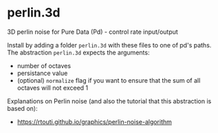 # perlin.3d
3D perlin noise for Pure Data (Pd) - control rate input/output

Install by adding a folder `perlin.3d` with these files to one of pd's paths.
The abstraction `perlin.3d` expects the arguments:
* number of octaves
* persistance value
* (optional) `normalize` flag if you want to ensure that the sum of all octaves will not exceed 1

Explanations on Perlin noise (and also the tutorial that this abstraction is based on):
* https://rtouti.github.io/graphics/perlin-noise-algorithm
